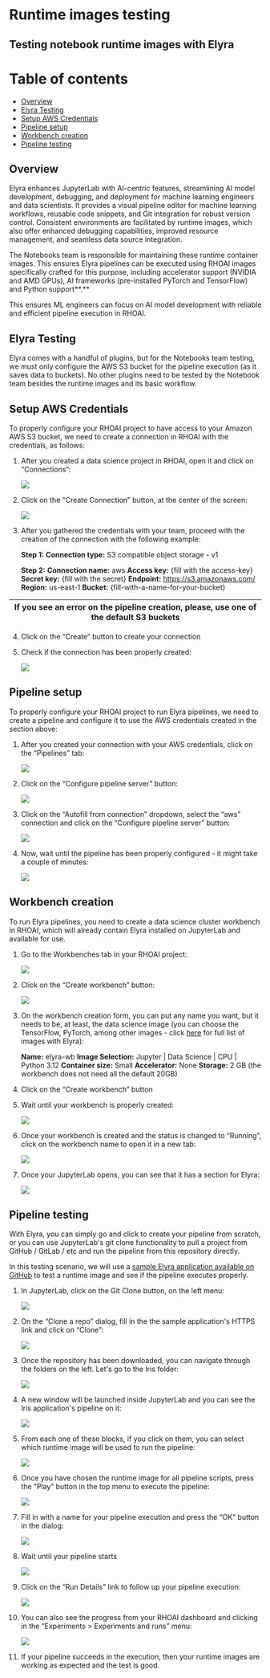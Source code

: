 # Runtime images testing

## Testing notebook runtime images with Elyra

# Table of contents

- [Overview](#overview)
- [Elyra Testing](#elyra-testing)
- [Setup AWS Credentials](#setup-aws-credentials)
- [Pipeline setup](#pipeline-setup)
- [Workbench creation](#workbench-creation)
- [Pipeline testing](#pipeline-testing)

## **Overview**

Elyra enhances JupyterLab with AI-centric features, streamlining AI model development, debugging, and deployment for machine learning engineers and data scientists. It provides a visual pipeline editor for machine learning workflows, reusable code snippets, and Git integration for robust version control. Consistent environments are facilitated by runtime images, which also offer enhanced debugging capabilities, improved resource management, and seamless data source integration.

The Notebooks team is responsible for maintaining these runtime container images. This ensures Elyra pipelines can be executed using RHOAI images specifically crafted for this purpose, including accelerator support (NVIDIA and AMD GPUs), AI frameworks (pre-installed PyTorch and TensorFlow) and Python support**.**

This ensures ML engineers can focus on AI model development with reliable and efficient pipeline execution in RHOAI.

## **Elyra Testing**

Elyra comes with a handful of plugins, but for the Notebooks team testing, we must only configure the AWS S3 bucket for the pipeline execution (as it saves data to buckets). No other plugins need to be tested by the Notebook team besides the runtime images and its basic workflow.

## Setup AWS Credentials

To properly configure your RHOAI project to have access to your Amazon AWS S3 bucket, we need to create a connection in RHOAI with the credentials, as follows:

1. After you created a data science project in RHOAI, open it and click on “Connections”:

   ![][image1]

2. Click on the “Create Connection” button, at the center of the screen:

   ![][image2]

3. After you gathered the credentials with your team, proceed with the creation of the connection with the following example:

   	**Step 1:**
   	**Connection type:** S3 compatible object storage \- v1

   	**Step 2:**
   	**Connection name:** aws
   	**Access key:** {fill with the access-key}
   	**Secret key:** {fill with the secret}
   	**Endpoint:** https://s3.amazonaws.com/
   	**Region:** us-east-1
   	**Bucket:** {fill-with-a-name-for-your-bucket}

| If you see an error on the pipeline creation, please, use one of the default S3 buckets |
| :---: |

4. Click on the “Create” button to create your connection

5. Check if the connection has been properly created:

   ![][image3]

## Pipeline setup

To properly configure your RHOAI project to run Elyra pipelines, we need to create a pipeline and configure it to use the AWS credentials created in the section above:

1. After you created your connection with your AWS credentials, click on the “Pipelines” tab:

   ![][image4]

2. Click on the “Configure pipeline server” button:

   ![][image5]

3. Click on the “Autofill from connection” dropdown, select the “aws” connection and click on the “Configure pipeline server” button:

   ![][image6]

4. Now, wait until the pipeline has been properly configured \- it might take a couple of minutes:

   ![][image7]

## Workbench creation

To run Elyra pipelines, you need to create a data science cluster workbench in RHOAI, which will already contain Elyra installed on JupyterLab and available for use.

1. Go to the Workbenches tab in your RHOAI project:

   ![][image8]

2. Click on the “Create workbench” button:

   ![][image9]

3. On the workbench creation form, you can put any name you want, but it needs to be, at least, the data science image (you can choose the TensorFlow, PyTorch, among other images \- click [here](https://github.com/search?q=repo%3Aopendatahub-io%2Fnotebooks+COPY+%2F%24%7BDATASCIENCE_SOURCE_CODE%7D%5C%2Fsetup-elyra.sh%2F&type=code) for full list of images with Elyra):

   	**Name:** elyra-wb
   	**Image Selection:** Jupyter | Data Science | CPU | Python 3.12
   	**Container size:** Small
   	**Accelerator:** None
   	**Storage:** 2 GB (the workbench does not need all the default 20GB)

4. Click on the “Create workbench” button

5. Wait until your workbench is properly created:

   ![][image10]

6. Once your workbench is created and the status is changed to “Running”, click on the workbench name to open it in a new tab:

   ![][image11]

7. Once your JupyterLab opens, you can see that it has a section for Elyra:

   ![][image12]

## Pipeline testing

With Elyra, you can simply go and click to create your pipeline from scratch, or you can use JupyterLab's git clone functionality to pull a project from GitHub / GitLab / etc and run the pipeline from this repository directly.

In this testing scenario, we will use a [sample Elyra application available on GitHub](https://github.com/harshad16/data-science-pipeline-example) to test a runtime image and see if the pipeline executes properly.

1. In JupyterLab, click on the Git Clone button, on the left menu:

   ![][image13]

2. On the “Clone a repo” dialog, fill in the the sample application's HTTPS link and click on “Clone”:

   ![][image14]

3. Once the repository has been downloaded, you can navigate through the folders on the left. Let's go to the Iris folder:

   ![][image15]

4. A new window will be launched inside JupyterLab and you can see the Iris application's pipeline on it:

   ![][image16]

5. From each one of these blocks, if you click on them, you can select which runtime image will be used to run the pipeline:

   ![][image17]

6. Once you have chosen the runtime image for all pipeline scripts, press the “Play” button in the top menu to execute the pipeline:

   ![][image18]

7. Fill in with a name for your pipeline execution and press the “OK” button in the dialog:

   ![][image19]

8. Wait until your pipeline starts

   ![][image20]

9. Click on the “Run Details” link to follow up your pipeline execution:

   ![][image21]

10. You can also see the progress from your RHOAI dashboard and clicking in the “Experiments \> Experiments and runs” menu:

    ![][image22]

11. If your pipeline succeeds in the execution, then your runtime images are working as expected and the test is good.

[image1]: images/img_001_540124f9328693a1.png
[image2]: images/img_002_a67649a3481921a0.png
[image3]: images/img_003_93b2f00a24a50ba5.png
[image4]: images/img_004_f6fb213b7c025110.png
[image5]: images/img_005_79f45424b074b771.png
[image6]: images/img_006_54fbd228f8a42606.png
[image7]: images/img_007_a6379b0293c51668.png
[image8]: images/img_008_98637cabac3e7dc0.png
[image9]: images/img_009_9383a8eeecdb4f05.png
[image10]: images/img_010_ab640941c0b73fd9.png
[image11]: images/img_011_6a98825cc08b7287.png
[image12]: images/img_012_415f8c4792ae6f30.png
[image13]: images/img_013_7b7d198ba42ecbf7.png
[image14]: images/img_014_d319253a7b58e7af.png
[image15]: images/img_015_f0ea7c430c130289.png
[image16]: images/img_016_7cabbcc983333981.png
[image17]: images/img_017_e402e2ff16aec9ef.png
[image18]: images/img_018_f544d157b449cbde.png
[image19]: images/img_019_9b2fd9d3d3ab3a31.png
[image20]: images/img_020_4279d51e65f85947.png
[image21]: images/img_021_677be6ce28801bad.png
[image22]: images/img_022_659e781dc93b07bf.png
